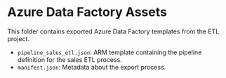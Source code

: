 # Azure Data Factory Assets

This folder contains exported Azure Data Factory templates from the ETL project.

- `pipeline_sales_etl.json`: ARM template containing the pipeline definition for the sales ETL process.
- `manifest.json`: Metadata about the export process.


